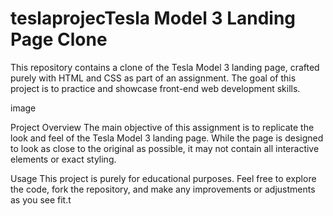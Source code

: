 # teslaprojecTesla Model 3 Landing Page Clone
This repository contains a clone of the Tesla Model 3 landing page, crafted purely with HTML and CSS as part of an assignment. The goal of this project is to practice and showcase front-end web development skills.

image

Project Overview
The main objective of this assignment is to replicate the look and feel of the Tesla Model 3 landing page. While the page is designed to look as close to the original as possible, it may not contain all interactive elements or exact styling.

Usage
This project is purely for educational purposes. Feel free to explore the code, fork the repository, and make any improvements or adjustments as you see fit.t

